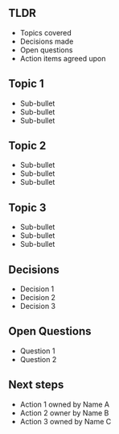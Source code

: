 ## TLDR
- Topics covered
- Decisions made
- Open questions
- Action items agreed upon

## Topic 1
- Sub-bullet
- Sub-bullet
- Sub-bullet

## Topic 2
- Sub-bullet
- Sub-bullet
- Sub-bullet

## Topic 3
- Sub-bullet
- Sub-bullet
- Sub-bullet

## Decisions
- Decision 1
- Decision 2
- Decision 3

## Open Questions
- Question 1
- Question 2

## Next steps
- Action 1 owned by Name A
- Action 2 owner by Name B
- Action 3 owned by Name C

